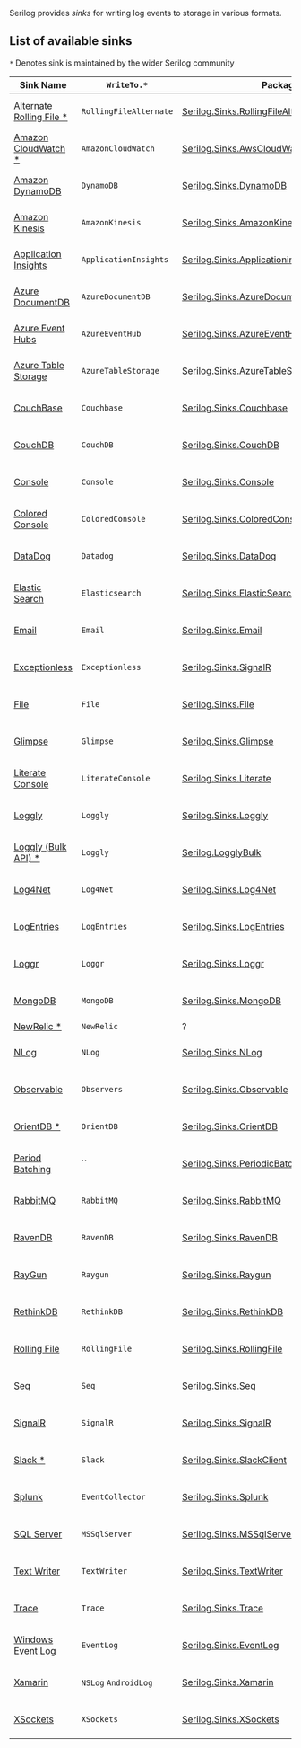 Serilog provides _sinks_ for writing log events to storage in various formats.
 
## List of available sinks 

`*` Denotes sink is maintained by the wider Serilog community 
  

| Sink Name  | `WriteTo.*` | Package | NuGet  |
| ------------- | ------------- | ------------- | ------------- |
[Alternate Rolling File *](https://github.com/bedegaming/sinks-rollingfile) | `RollingFileAlternate` | [Serilog.Sinks.RollingFileAlternate.MultiPlatform](https://nuget.org/packages/Serilog.Sinks.RollingFileAlternate.MultiPlatform) | ![NuGet Version](http://img.shields.io/nuget/v/Serilog.Sinks.RollingFileAlternate.MultiPlatform.svg?style=flat) 
[Amazon CloudWatch *](https://github.com/Cimpress-MCP/serilog-sinks-awscloudwatch) | `AmazonCloudWatch` | [Serilog.Sinks.AwsCloudWatch](https://www.nuget.org/packages/Serilog.Sinks.AwsCloudWatch) | ![NuGet Version](http://img.shields.io/nuget/v/Serilog.Sinks.AwsCloudWatch.svg?style=flat)  |  
[Amazon DynamoDB](https://github.com/serilog/serilog-sinks-dynamodb) | `DynamoDB` | [Serilog.Sinks.DynamoDB](https://nuget.org/packages/serilog.sinks.dynamodb) | ![NuGet Version](http://img.shields.io/nuget/v/serilog.sinks.dynamodb.svg?style=flat)  |  
[Amazon Kinesis](https://github.com/serilog/serilog-sinks-amazonkinesis) | `AmazonKinesis` | [Serilog.Sinks.AmazonKinesis](https://nuget.org/packages/serilog.sinks.amazonkinesis) | ![NuGet Version](http://img.shields.io/nuget/v/serilog.sinks.amazonkinesis.svg?style=flat)  |  
[Application Insights](https://github.com/serilog/serilog-sinks-applicationinsights) | `ApplicationInsights` | [Serilog.Sinks.ApplicationinSights](https://nuget.org/packages/serilog.sinks.applicationinsights) | ![NuGet Version](http://img.shields.io/nuget/v/serilog.sinks.applicationinsights.svg?style=flat)  | 
[Azure DocumentDB](https://github.com/serilog/serilog-sinks-azuredocumentdb) | `AzureDocumentDB` | [Serilog.Sinks.AzureDocumentDB](https://nuget.org/packages/serilog.sinks.azuredocumentdb) | ![NuGet Version](http://img.shields.io/nuget/v/serilog.sinks.azuredocumentdb.svg?style=flat)  | 
[Azure Event Hubs](https://github.com/serilog/serilog-sinks-azureeventhub) | `AzureEventHub` | [Serilog.Sinks.AzureEventHub](https://nuget.org/packages/serilog.sinks.azureeventhub) | ![NuGet Version](http://img.shields.io/nuget/v/serilog.sinks.azureeventhub.svg?style=flat)  |
[Azure Table Storage](https://github.com/serilog/serilog-sinks-azuretablestorage) | `AzureTableStorage` | [Serilog.Sinks.AzureTableStorage](https://nuget.org/packages/serilog.sinks.azuretablestorage) | ![NuGet Version](http://img.shields.io/nuget/v/serilog.sinks.azuretablestorage.svg?style=flat)  |
[CouchBase](https://github.com/serilog/serilog-sinks-couchbase) | `Couchbase` | [Serilog.Sinks.Couchbase](https://nuget.org/packages/serilog.sinks.couchbase) | ![NuGet Version](http://img.shields.io/nuget/v/serilog.sinks.couchbase.svg?style=flat)  | 
[CouchDB](https://github.com/serilog/serilog-sinks-couchdb) | `CouchDB` | [Serilog.Sinks.CouchDB](https://nuget.org/packages/serilog.sinks.couchdb) | ![NuGet Version](http://img.shields.io/nuget/v/serilog.sinks.couchdb.svg?style=flat)  | 
[Console](https://github.com/serilog/serilog-sinks-console) | `Console` | [Serilog.Sinks.Console](https://nuget.org/packages/serilog.sinks.console) |![NuGet Version](http://img.shields.io/nuget/v/serilog.sinks.console.svg?style=flat) | 
[Colored Console](https://github.com/serilog/serilog-sinks-coloredconsole) | `ColoredConsole` | [Serilog.Sinks.ColoredConsole](https://nuget.org/packages/serilog.sinks.observable) | ![NuGet Version](http://img.shields.io/nuget/v/serilog.sinks.coloredconsole.svg?style=flat)  | 
[DataDog](https://github.com/serilog/serilog-sinks-datadog) | `Datadog` | [Serilog.Sinks.DataDog](https://nuget.org/packages/serilog.sinks.datadog) | ![NuGet Version](http://img.shields.io/nuget/v/serilog.sinks.datadog.svg?style=flat)  |
[Elastic Search](https://github.com/serilog/serilog-sinks-elasticsearch) | `Elasticsearch` | [Serilog.Sinks.ElasticSearch](https://nuget.org/packages/serilog.sinks.elasticsearch) | ![NuGet Version](http://img.shields.io/nuget/v/serilog.sinks.elasticsearch.svg?style=flat)  |
[Email](https://github.com/serilog/serilog-sinks-email) | `Email` | [Serilog.Sinks.Email](https://nuget.org/packages/serilog.sinks.Email) | ![NuGet Version](http://img.shields.io/nuget/v/serilog.sinks.Email.svg?style=flat)  |
[Exceptionless](https://github.com/serilog/serilog-sinks-exceptionless) | `Exceptionless` | [Serilog.Sinks.SignalR](https://nuget.org/packages/serilog.sinks.exceptionless) | ![NuGet Version](http://img.shields.io/nuget/v/serilog.sinks.exceptionless.svg?style=flat)  |
[File](https://github.com/serilog/serilog-sinks-file) | `File` | [Serilog.Sinks.File](https://nuget.org/packages/serilog.sinks.file) |![NuGet Version](http://img.shields.io/nuget/v/serilog.sinks.file.svg?style=flat) | ✓ |
[Glimpse](https://github.com/serilog/serilog-sinks-glimpse) | `Glimpse` | [Serilog.Sinks.Glimpse](https://nuget.org/packages/serilog.sinks.glimpse) | ![NuGet Version](http://img.shields.io/nuget/v/serilog.sinks.glimpse.svg?style=flat)  |
[Literate Console](https://github.com/serilog/serilog-sinks-literate) | `LiterateConsole` | [Serilog.Sinks.Literate](https://nuget.org/packages/serilog.sinks.literate) | ![NuGet Version](http://img.shields.io/nuget/v/serilog.sinks.literate.svg?style=flat)  |
[Loggly](https://github.com/serilog/serilog-sinks-loggly) | `Loggly` | [Serilog.Sinks.Loggly](https://nuget.org/packages/serilog.sinks.loggly) | ![NuGet Version](http://img.shields.io/nuget/v/serilog.sinks.loggly.svg?style=flat)  |
[Loggly (Bulk API) *](https://github.com/jamesbascle/serilog.LogglyBulkSink) | `Loggly` | [Serilog.LogglyBulk](https://www.nuget.org/packages/Serilog.LogglyBulk) | ![NuGet Version](http://img.shields.io/nuget/v/Serilog.LogglyBulk.svg?style=flat)  |
[Log4Net](https://github.com/serilog/serilog-sinks-log4net) | `Log4Net` | [Serilog.Sinks.Log4Net](https://nuget.org/packages/serilog.sinks.log4net) | ![NuGet Version](http://img.shields.io/nuget/v/serilog.sinks.log4net.svg?style=flat)  |
[LogEntries](https://github.com/serilog/serilog-sinks-logentries) | `LogEntries` | [Serilog.Sinks.LogEntries](https://nuget.org/packages/serilog.sinks.logentries) | ![NuGet Version](http://img.shields.io/nuget/v/serilog.sinks.logentries.svg?style=flat)  |
[Loggr](https://github.com/serilog/serilog-sinks-loggr) | `Loggr` | [Serilog.Sinks.Loggr](https://nuget.org/packages/serilog.sinks.loggr) | ![NuGet Version](http://img.shields.io/nuget/v/serilog.sinks.loggr.svg?style=flat)  |
[MongoDB](https://github.com/serilog/serilog-sinks-mongodb) | `MongoDB` | [Serilog.Sinks.MongoDB](https://nuget.org/packages/serilog.sinks.mongodb) | ![NuGet Version](http://img.shields.io/nuget/v/serilog.sinks.mongodb.svg?style=flat)  |
[NewRelic *](https://github.com/Applicita/serilog-sinks-newrelic) | `NewRelic` | ?| ?  |
[NLog](https://github.com/serilog/serilog-sinks-nlog) | `NLog` | [Serilog.Sinks.NLog](https://nuget.org/packages/serilog.sinks.nlog) | ![NuGet Version](http://img.shields.io/nuget/v/serilog.sinks.nlog.svg?style=flat)  |
[Observable](https://github.com/serilog/serilog-sinks-observable)| `Observers` | [Serilog.Sinks.Observable](https://nuget.org/packages/serilog.sinks.observable) | ![NuGet Version](http://img.shields.io/nuget/v/serilog.sinks.observable.svg?style=flat)  |
[OrientDB *](https://github.com/dev-informatics/Serilog.Sinks.OrientDB) | `OrientDB` | [Serilog.Sinks.OrientDB](https://www.nuget.org/packages/Serilog.Sinks.OrientDB/) | ![NuGet Version](http://img.shields.io/nuget/v/Serilog.Sinks.OrientDB.svg?style=flat)  | 
[Period Batching](https://github.com/serilog/serilog-sinks-periodicbatching) | `` | [Serilog.Sinks.PeriodicBatching](https://nuget.org/packages/serilog.sinks.periodicbatching) | ![NuGet Version](http://img.shields.io/nuget/v/serilog.sinks.periodicbatching.svg?style=flat)  |
[RabbitMQ](https://github.com/sonicjolt/serilog-sinks-rabbitmq) | `RabbitMQ` | [Serilog.Sinks.RabbitMQ](https://www.nuget.org/packages/Serilog.Sinks.RabbitMQ/) | ![NuGet Version](http://img.shields.io/nuget/v/Serilog.Sinks.RabbitMQ.svg?style=flat)  |
[RavenDB](https://github.com/serilog/serilog-sinks-ravendb) | `RavenDB` | [Serilog.Sinks.RavenDB](https://nuget.org/packages/serilog.sinks.ravendb) | ![NuGet Version](http://img.shields.io/nuget/v/serilog.sinks.ravendb.svg?style=flat)  |
[RayGun](https://github.com/serilog/serilog-sinks-raygun) | `Raygun` | [Serilog.Sinks.Raygun](https://nuget.org/packages/serilog.sinks.raygun) | ![NuGet Version](http://img.shields.io/nuget/v/serilog.sinks.raygun.svg?style=flat)  |
[RethinkDB](https://github.com/serilog/serilog-sinks-rethinkdb) | `RethinkDB` | [Serilog.Sinks.RethinkDB](https://nuget.org/packages/serilog.sinks.rethinkdb) | ![NuGet Version](http://img.shields.io/nuget/v/serilog.sinks.rethinkdb.svg?style=flat)  |
[Rolling File](https://github.com/serilog/serilog-sinks-rollingfile) | `RollingFile` | [Serilog.Sinks.RollingFile](https://nuget.org/packages/serilog.sinks.rollingfile) | ![NuGet Version](http://img.shields.io/nuget/v/serilog.sinks.rollingfile.svg?style=flat)  |
[Seq](https://github.com/serilog/serilog-sinks-seq) | `Seq` | [Serilog.Sinks.Seq](https://nuget.org/packages/serilog.sinks.seq) | ![NuGet Version](http://img.shields.io/nuget/v/serilog.sinks.seq.svg?style=flat)  |
[SignalR](https://github.com/serilog/serilog-sinks-signalr) | `SignalR` | [Serilog.Sinks.SignalR](https://nuget.org/packages/serilog.sinks.signalr) | ![NuGet Version](http://img.shields.io/nuget/v/serilog.sinks.signalr.svg?style=flat)  |
[Slack *](https://github.com/marcio-azevedo/serilog-sinks-slack/) | `Slack` | [Serilog.Sinks.SlackClient](https://www.nuget.org/packages/Serilog.Sinks.SlackClient) | ![NuGet Version](http://img.shields.io/nuget/v/Serilog.Sinks.SlackClient.svg?style=flat)  |
[Splunk](https://github.com/serilog/serilog-sinks-splunk) | `EventCollector` | [Serilog.Sinks.Splunk](https://nuget.org/packages/serilog.sinks.splunk) | ![NuGet Version](http://img.shields.io/nuget/v/serilog.sinks.splunk.svg?style=flat)  |
[SQL Server](https://github.com/serilog/serilog-sinks-mssqlserver) | `MSSqlServer` | [Serilog.Sinks.MSSqlServer](https://nuget.org/packages/serilog.sinks.mssqlserver) | ![NuGet Version](http://img.shields.io/nuget/v/serilog.sinks.mssqlserver.svg?style=flat)  |
[Text Writer](https://github.com/serilog/serilog-sinks-textwriter) | `TextWriter` | [Serilog.Sinks.TextWriter](https://nuget.org/packages/serilog-sinks.textwriter) | ![NuGet Version](http://img.shields.io/nuget/v/serilog.sinks.textwriter.svg?style=flat)  |
[Trace](https://github.com/serilog/serilog-sinks-trace) | `Trace` | [Serilog.Sinks.Trace](https://nuget.org/packages/serilog.sinks.trace) | ![NuGet Version](http://img.shields.io/nuget/v/serilog.sinks.trace.svg?style=flat)  | 
[Windows Event Log](https://github.com/serilog/serilog-sinks-eventlog) | `EventLog` | [Serilog.Sinks.EventLog](https://nuget.org/packages/serilog.sinks.eventlog) | ![NuGet Version](http://img.shields.io/nuget/v/serilog.sinks.eventlog.svg?style=flat)  |
[Xamarin](https://github.com/serilog/serilog-sinks-Xamarin) | `NSLog` `AndroidLog`| [Serilog.Sinks.Xamarin](https://nuget.org/packages/serilog.sinks.Xamarin) | ![NuGet Version](http://img.shields.io/nuget/v/serilog.sinks.Xamarin.svg?style=flat)  |
[XSockets](https://github.com/serilog/serilog-sinks-xsockets) | `XSockets` | [Serilog.Sinks.XSockets](https://nuget.org/packages/serilog.sinks.xsockets) | ![NuGet Version](http://img.shields.io/nuget/v/serilog.sinks.xsockets.svg?style=flat)  |
